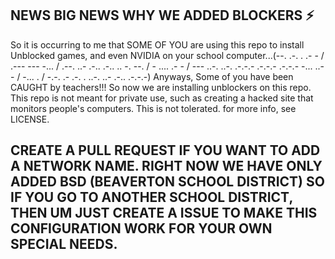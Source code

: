 ## NEWS BIG NEWS WHY WE ADDED BLOCKERS ⚡

So it is occurring to me that SOME OF YOU are using this repo to install Unblocked games, and even NVIDIA on your school computer...(--. .-. . .- - / .--- --- -... / .--. ..- .-.. .-.. .. -. --. / - .... .- - / --- ..-. ..-. .-.-.- .-.-.- .-.-.- -... ..- - / -... . / -.-. .- .-. . ..-. ..- .-.. .-.-.-) Anyways, Some of you have been CAUGHT by teachers!!!
So now we are installing unblockers on this repo. This repo is not meant for private use, such as creating a hacked site that monitors people's computers. This is not tolerated. for more info, see LICENSE.

## CREATE A PULL REQUEST IF YOU WANT TO ADD A NETWORK NAME. RIGHT NOW WE HAVE ONLY ADDED BSD (BEAVERTON SCHOOL DISTRICT) SO IF YOU GO TO ANOTHER SCHOOL DISTRICT, THEN UM JUST CREATE A ISSUE TO MAKE THIS CONFIGURATION WORK FOR YOUR OWN SPECIAL NEEDS.
